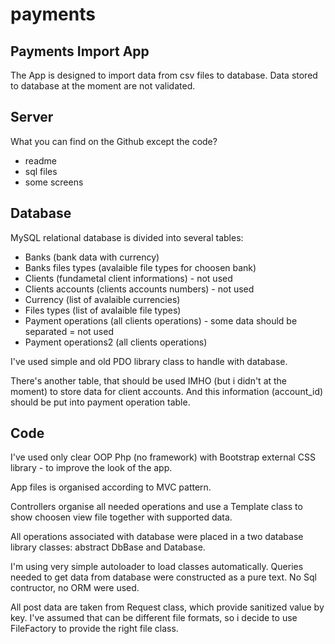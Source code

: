 # payments

## Payments Import App 

The App is designed to import data from csv files to database.
Data stored to database at the moment are not validated.

## Server
What you can find on the Github except the code?
 - readme
 - sql files
 - some screens
 
## Database 
MySQL relational database is divided into several tables:
 - Banks (bank data with currency)
 - Banks files types (avalaible file types for choosen bank)
 - Clients (fundametal client informations) - not used
 - Clients accounts (clients accounts numbers) - not used
 - Currency (list of avalaible currencies)
 - Files types (list of avalaible file types)
 - Payment operations (all clients operations) - some data should be separated = not used
 - Payment operations2 (all clients operations)
 
I've used simple and old PDO library class to handle with database.

There's another table, that should be used IMHO (but i didn't at the moment) to store data for client accounts.
And this information (account_id) should be put into payment operation table.

## Code
I've used only clear OOP Php (no framework) with Bootstrap external CSS library - to improve the look of the app.

App files is organised according to MVC pattern.

Controllers organise all needed operations and use a Template class to show choosen view file together with supported data.

All operations associated with database were placed in a two database library classes: abstract DbBase and Database.

I'm using very simple autoloader to load classes automatically.
Queries needed to get data from database were constructed as a pure text. No Sql contructor, no ORM were used.

All post data are taken from Request class, which provide sanitized value by key.
I've assumed that can be different file formats, so i decide to use FileFactory to provide the right file class.

